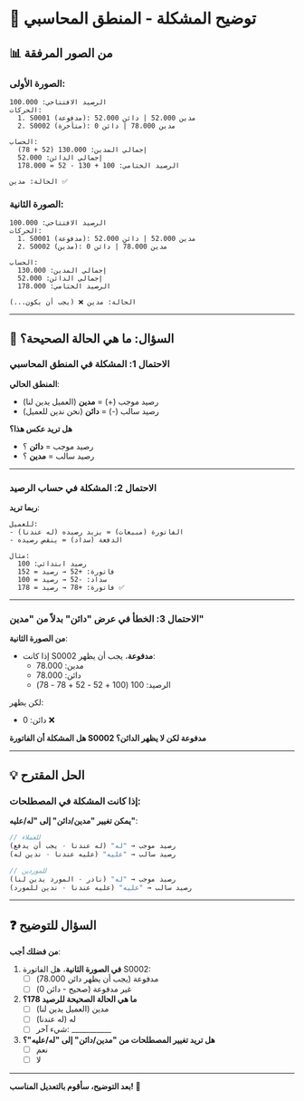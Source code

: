 # 🤔 توضيح المشكلة - المنطق المحاسبي

## 📊 من الصور المرفقة

### الصورة الأولى:
```
الرصيد الافتتاحي: 100.000
الحركات:
  1. S0001 (مدفوعة): مدين 52.000 | دائن 52.000
  2. S0002 (متأخرة): مدين 78.000 | دائن 0

الحساب:
  إجمالي المدين: 130.000 (52 + 78)
  إجمالي الدائن: 52.000
  الرصيد الختامي: 100 + 130 - 52 = 178.000
  
الحالة: مدين ✅
```

### الصورة الثانية:
```
الرصيد الافتتاحي: 100.000
الحركات:
  1. S0001 (مدفوعة): مدين 52.000 | دائن 52.000
  2. S0002 (مدين): مدين 78.000 | دائن 0

الحساب:
  إجمالي المدين: 130.000
  إجمالي الدائن: 52.000
  الرصيد الختامي: 178.000
  
الحالة: مدين ❌ (يجب أن يكون...)
```

---

## 🎯 السؤال: ما هي الحالة الصحيحة؟

### الاحتمال 1: المشكلة في المنطق المحاسبي

**المنطق الحالي**:
- رصيد موجب (+) = **مدين** (العميل يدين لنا)
- رصيد سالب (-) = **دائن** (نحن ندين للعميل)

**هل تريد عكس هذا؟**
- رصيد موجب = **دائن** ؟
- رصيد سالب = **مدين** ؟

---

### الاحتمال 2: المشكلة في حساب الرصيد

**ربما تريد**:
```
للعميل:
- الفاتورة (مبيعات) = يزيد رصيده (له عندنا)
- الدفعة (سداد) = ينقص رصيده

مثال:
  رصيد ابتدائي: 100
  فاتورة: +52 → رصيد = 152
  سداد: -52 → رصيد = 100
  فاتورة: +78 → رصيد = 178 ✅
```

---

### الاحتمال 3: الخطأ في عرض "دائن" بدلاً من "مدين"

**من الصورة الثانية**:
- إذا كانت S0002 **مدفوعة**، يجب أن يظهر:
  - مدين: 78.000
  - دائن: 78.000
  - الرصيد: 100 (100 + 52 - 52 + 78 - 78)

لكن يظهر:
  - دائن: 0 ❌
  
**هل المشكلة أن الفاتورة S0002 مدفوعة لكن لا يظهر الدائن؟**

---

## 💡 الحل المقترح

### إذا كانت المشكلة في المصطلحات:

**يمكن تغيير "مدين/دائن" إلى "له/عليه"**:

```javascript
// للعملاء
رصيد موجب → "له" (له عندنا - يجب أن يدفع)
رصيد سالب → "عليه" (عليه عندنا - ندين له)

// للموردين  
رصيد موجب → "له" (نادر - المورد يدين لنا)
رصيد سالب → "عليه" (عليه عندنا - ندين للمورد)
```

---

## ❓ السؤال للتوضيح

**من فضلك أجب**:

1. **في الصورة الثانية**، هل الفاتورة S0002:
   - [ ] مدفوعة (يجب أن يظهر دائن 78.000)
   - [ ] غير مدفوعة (صحيح - دائن 0)

2. **ما هي الحالة الصحيحة للرصيد 178؟**
   - [ ] مدين (العميل يدين لنا)
   - [ ] له (له عندنا)
   - [ ] شيء آخر: ___________

3. **هل تريد تغيير المصطلحات من "مدين/دائن" إلى "له/عليه"؟**
   - [ ] نعم
   - [ ] لا

---

**بعد التوضيح، سأقوم بالتعديل المناسب! 🎯**
